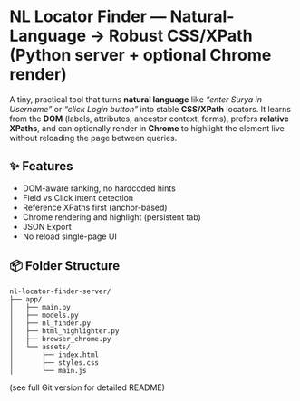 # NL Locator Finder — Natural-Language → Robust CSS/XPath (Python server + optional Chrome render)

A tiny, practical tool that turns **natural language** like _“enter Surya in Username”_ or _“click Login button”_ into stable **CSS/XPath** locators. It learns from the **DOM** (labels, attributes, ancestor context, forms), prefers **relative XPaths**, and can optionally render in **Chrome** to highlight the element live without reloading the page between queries.

## ✨ Features
- DOM-aware ranking, no hardcoded hints
- Field vs Click intent detection
- Reference XPaths first (anchor-based)
- Chrome rendering and highlight (persistent tab)
- JSON Export
- No reload single-page UI

## 📦 Folder Structure
```
nl-locator-finder-server/
├── app/
│   ├── main.py
│   ├── models.py
│   ├── nl_finder.py
│   ├── html_highlighter.py
│   ├── browser_chrome.py
│   └── assets/
│       ├── index.html
│       ├── styles.css
│       └── main.js
```
(see full Git version for detailed README)
